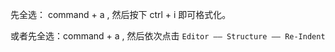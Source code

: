 先全选： command + a , 然后按下 ctrl + i 即可格式化。

或者先全选：command + a , 然后依次点击 `Editor —— Structure —— Re-Indent `  